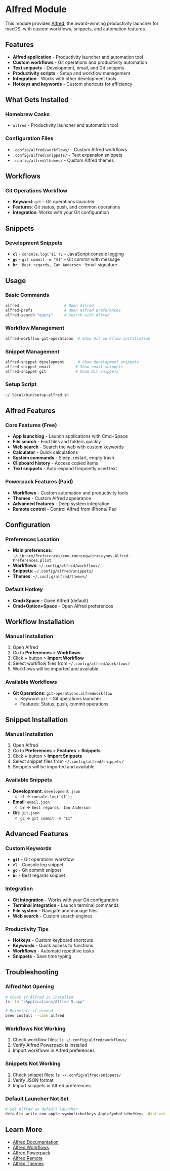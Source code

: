 # Alfred Module

This module provides [Alfred](https://www.alfredapp.com), the award-winning productivity launcher for macOS, with custom workflows, snippets, and automation features.

## Features

- **Alfred application** - Productivity launcher and automation tool
- **Custom workflows** - Git operations and productivity automation
- **Text snippets** - Development, email, and Git snippets
- **Productivity scripts** - Setup and workflow management
- **Integration** - Works with other development tools
- **Hotkeys and keywords** - Custom shortcuts for efficiency

## What Gets Installed

### Homebrew Casks
- `alfred` - Productivity launcher and automation tool

### Configuration Files
- `.config/alfred/workflows/` - Custom Alfred workflows
- `.config/alfred/snippets/` - Text expansion snippets
- `.config/alfred/themes/` - Custom Alfred themes

## Workflows

### Git Operations Workflow
- **Keyword**: `git` - Git operations launcher
- **Features**: Git status, push, and common operations
- **Integration**: Works with your Git configuration

## Snippets

### Development Snippets
- **`cl`** - `console.log('$1');` - JavaScript console logging
- **`gc`** - `git commit -m "$1"` - Git commit with message
- **`br`** - `Best regards, Ian Anderson` - Email signature

## Usage

### Basic Commands
```bash
alfred                    # Open Alfred
alfred-prefs              # Open Alfred preferences
alfred-search "query"     # Search with Alfred
```

### Workflow Management
```bash
alfred-workflow git-operations  # Show Git workflow installation
```

### Snippet Management
```bash
alfred-snippet development      # Show development snippets
alfred-snippet email           # Show email snippets
alfred-snippet git             # Show Git snippets
```

### Setup Script
```bash
~/.local/bin/setup-alfred.sh
```

## Alfred Features

### Core Features (Free)
- **App launching** - Launch applications with Cmd+Space
- **File search** - Find files and folders quickly
- **Web search** - Search the web with custom keywords
- **Calculator** - Quick calculations
- **System commands** - Sleep, restart, empty trash
- **Clipboard history** - Access copied items
- **Text snippets** - Auto-expand frequently used text

### Powerpack Features (Paid)
- **Workflows** - Custom automation and productivity tools
- **Themes** - Custom Alfred appearance
- **Advanced features** - Deep system integration
- **Remote control** - Control Alfred from iPhone/iPad

## Configuration

### Preferences Location
- **Main preferences**: `~/Library/Preferences/com.runningwithcrayons.Alfred-Preferences.plist`
- **Workflows**: `~/.config/alfred/workflows/`
- **Snippets**: `~/.config/alfred/snippets/`
- **Themes**: `~/.config/alfred/themes/`

### Default Hotkey
- **Cmd+Space** - Open Alfred (default)
- **Cmd+Option+Space** - Open Alfred preferences

## Workflow Installation

### Manual Installation
1. Open Alfred
2. Go to **Preferences** > **Workflows**
3. Click **+** button > **Import Workflow**
4. Select workflow files from `~/.config/alfred/workflows/`
5. Workflows will be imported and available

### Available Workflows
- **Git Operations**: `git-operations.alfredworkflow`
  - Keyword: `git` - Git operations launcher
  - Features: Status, push, commit operations

## Snippet Installation

### Manual Installation
1. Open Alfred
2. Go to **Preferences** > **Features** > **Snippets**
3. Click **+** button > **Import Snippets**
4. Select snippet files from `~/.config/alfred/snippets/`
5. Snippets will be imported and available

### Available Snippets
- **Development**: `development.json`
  - `cl` → `console.log('$1');`
- **Email**: `email.json`
  - `br` → `Best regards, Ian Anderson`
- **Git**: `git.json`
  - `gc` → `git commit -m "$1"`

## Advanced Features

### Custom Keywords
- **`git`** - Git operations workflow
- **`cl`** - Console log snippet
- **`gc`** - Git commit snippet
- **`br`** - Best regards snippet

### Integration
- **Git integration** - Works with your Git configuration
- **Terminal integration** - Launch terminal commands
- **File system** - Navigate and manage files
- **Web search** - Custom search engines

### Productivity Tips
- **Hotkeys** - Custom keyboard shortcuts
- **Keywords** - Quick access to functions
- **Workflows** - Automate repetitive tasks
- **Snippets** - Save time typing

## Troubleshooting

### Alfred Not Opening
```bash
# Check if Alfred is installed
ls -la "/Applications/Alfred 5.app"

# Reinstall if needed
brew install --cask alfred
```

### Workflows Not Working
1. Check workflow files: `ls ~/.config/alfred/workflows/`
2. Verify Alfred Powerpack is installed
3. Import workflows in Alfred preferences

### Snippets Not Working
1. Check snippet files: `ls ~/.config/alfred/snippets/`
2. Verify JSON format
3. Import snippets in Alfred preferences

### Default Launcher Not Set
```bash
# Set Alfred as default launcher
defaults write com.apple.symbolichotkeys AppleSymbolicHotKeys -dict-add 64 -dict-add enabled -bool false
```

## Learn More

- [Alfred Documentation](https://www.alfredapp.com/help/)
- [Alfred Workflows](https://www.alfredapp.com/workflows/)
- [Alfred Powerpack](https://www.alfredapp.com/powerpack/)
- [Alfred Remote](https://www.alfredapp.com/remote/)
- [Alfred Themes](https://www.alfredapp.com/themes/)
